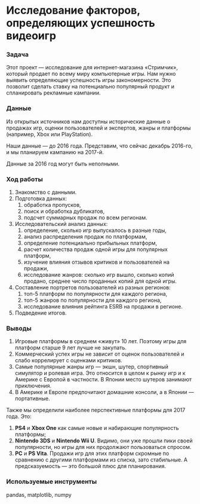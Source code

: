 # Исследование факторов, определяющих успешность видеоигр

### Задача

Этот проект — исследование для интернет-магазина «Стримчик», который продает по всему миру компьютерные игры. Нам нужно выявить определяющие успешность игры закономерности. Это позволит сделать ставку на потенциально популярный продукт и спланировать рекламные кампании.

### Данные

Из открытых источников нам доступны исторические данные о продажах игр, оценки пользователей и экспертов, жанры и платформы (например, Xbox или PlayStation).

Наши данные — до 2016 года. Представим, что сейчас декабрь 2016-го, и мы планируем кампанию на 2017-й.

Данные за 2016 год могут быть неполными.

### Ход работы

1. Знакомство с данными.
2. Подготовка данных:
    1. обработка пропусков,
    2. поиск и обработка дубликатов,
    3. подсчет суммарных продаж по всем регионам.
3. Исследовательский анализ данных:
    1. определение, сколько игр выпускалось в разные годы,
    2. анализ распределения продаж по платформам,
    3. определение потенциально прибыльных платформ,
    4. расчет количества продаж одной игры для популярных платформ,
    5. изучение влияния отзывов критиков и пользователей на продажи,
    6. исследование жанров: сколько игр вышло, сколько копий продано, среднее число проданных копий для одной игры.
4. Составление портретов пользователей из разных регионов:
    1. топ-5 платформ по популярности для каждого региона,
    2. топ-5 жанров по популярности для каждого региона,
    3. исследование влияния рейтинга ESRB на продажи в регионе.
5. Подведение итогов.

### Выводы

1. Игровые платформы в среднем «живут» 10 лет. Поэтому игры для платформ старше 9 лет лучше не закупать.
2. Коммерческий успех игры не зависит от оценок пользователей и слабо коррелирует с оценками критиков.
3. Самые популярные жанры игр — экшн, шутер, спортивный симулятор и ролевая игра. Это относится в целом к рынку игр и к Америке с Европой в частности. В Японии место шутеров занимают приключения.
4. В Америке и Европе предпочитают домашние консоли, а в Японии — портативные.

Также мы определили наиболее перспективные платформы для 2017 года. Это:

1. **PS4** и **Xbox One** как самые новые и набирающие популярность платформы;
2. **Nintendo 3DS** и **Nintendo Wii U**. Видимо, они уже прошли пики своей популярности, но игры для них продолжают пользоваться спросом.
3. **PC** и **PS Vita**. Продажи игр для этих платформ скромные по сравнению с другими платформами из списка, зато стабильные. А предсказуемость — это большой плюс для планирования.

### Используемые инструменты

pandas, matplotlib, numpy